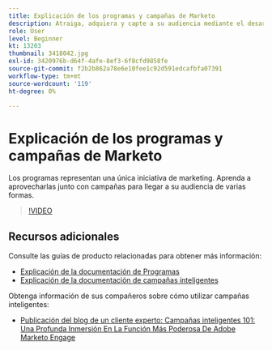 ```yaml
---
title: Explicación de los programas y campañas de Marketo
description: Atraiga, adquiera y capte a su audiencia mediante el desarrollo de una estrategia de marketing de contenido.
role: User
level: Beginner
kt: 13203
thumbnail: 3418042.jpg
exl-id: 3420976b-d64f-4afe-8ef3-6f8cfd9858fe
source-git-commit: f2b2b862a78e6e10fee1c92d591edcafbfa07391
workflow-type: tm+mt
source-wordcount: '119'
ht-degree: 0%

---
```


# Explicación de los programas y campañas de Marketo

Los programas representan una única iniciativa de marketing. Aprenda a aprovecharlas junto con campañas para llegar a su audiencia de varias formas.

>[!VIDEO](https://video.tv.adobe.com/v/3418042/?quality=12&learn=on)

## Recursos adicionales

Consulte las guías de producto relacionadas para obtener más información:

* [Explicación de la documentación de Programas](https://experienceleague.adobe.com/docs/marketo/using/product-docs/core-marketo-concepts/programs/creating-programs/understanding-programs.html?lang=en)
* [Explicación de la documentación de campañas inteligentes](https://experienceleague.adobe.com/docs/marketo/using/product-docs/core-marketo-concepts/smart-campaigns/understanding-smart-campaigns.html?lang=en)

Obtenga información de sus compañeros sobre cómo utilizar campañas inteligentes:

* [Publicación del blog de un cliente experto: Campañas inteligentes 101: Una Profunda Inmersión En La Función Más Poderosa De Adobe Marketo Engage](https://nation.marketo.com/t5/product-blogs/smart-campaigns-101-a-deep-dive-into-adobe-marketo-engage-s-most/ba-p/313385#M1838)
